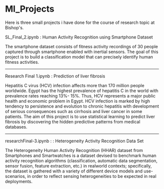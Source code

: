 # Ml_Projects


Here is three small projects i have done for the course of research topic at Bishop's. 

SL_Final_2.ipynb : Human Activity Recognition using Smartphone Dataset

The smartphone dataset consists of fitness activity recordings of 30 people captured
through smartphone enabled with inertial sensors. The goal of this project is to build a
classification model that can precisely identify human fitness activities. 

----------------------------------------------------

Research Final 1.ipynb : Prediction of liver fibrosis

Hepatitis C virus (HCV) infection affects more than 170 million people worldwide. Egypt
has the highest prevalence of hepatitis C in the world with prevalence rates reaching 13%-
15%. Thus, HCV represents a major public health and economic problem in Egypt. HCV
infection is marked by high tendency to persistence and evolution to chronic hepatitis with
development of serious consequences such as cirrhosis and liver cancer in some patients.
The aim of this project is to use statistical learning to predict liver fibrosis by discovering
the hidden predictive patterns from medical databases.

-------------------------------------

researchFinal-3.ipynb  : : Heterogeneity Activity Recognition Data Set

The Heterogeneity Human Activity Recognition (HHAR) dataset from Smartphones and
Smartwatches is a dataset devised to benchmark human activity recognition algorithms
(classification, automatic data segmentation, sensor fusion, feature extraction, etc.) in realworld contexts; specifically, the dataset is gathered with a variety of different device
models and use-scenarios, in order to reflect sensing heterogeneities to be expected in real
deployments.
